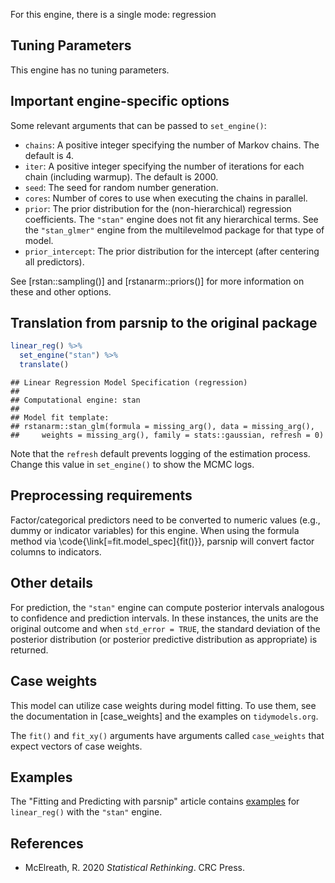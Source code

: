 


For this engine, there is a single mode: regression

## Tuning Parameters

This engine has no tuning parameters.

## Important engine-specific options

Some relevant arguments that can be passed to `set_engine()`: 

 * `chains`: A positive integer specifying the number of Markov chains. The default is 4.
 * `iter`: A positive integer specifying the number of iterations for each chain (including warmup). The default is 2000.
 * `seed`: The seed for random number generation. 
 * `cores`: Number of cores to use when executing the chains in parallel.
 * `prior`: The prior distribution for the (non-hierarchical) regression coefficients. The `"stan"` engine does not fit any hierarchical terms. See the `"stan_glmer"` engine from the multilevelmod package for that type of model. 
 * `prior_intercept`: The prior distribution for the intercept (after centering all predictors). 
 
See [rstan::sampling()] and [rstanarm::priors()] for more information on these and other options.  

## Translation from parsnip to the original package


``` r
linear_reg() %>% 
  set_engine("stan") %>% 
  translate()
```

```
## Linear Regression Model Specification (regression)
## 
## Computational engine: stan 
## 
## Model fit template:
## rstanarm::stan_glm(formula = missing_arg(), data = missing_arg(), 
##     weights = missing_arg(), family = stats::gaussian, refresh = 0)
```

Note that the `refresh` default prevents logging of the estimation process. Change this value in `set_engine()` to show the MCMC logs.

## Preprocessing requirements


Factor/categorical predictors need to be converted to numeric values (e.g., dummy or indicator variables) for this engine. When using the formula method via \\code{\\link[=fit.model_spec]{fit()}}, parsnip will convert factor columns to indicators.

## Other details

For prediction, the `"stan"` engine can compute posterior  intervals analogous to confidence and prediction intervals. In  these instances, the units are the original outcome and when `std_error = TRUE`, the standard deviation of the posterior  distribution (or posterior predictive distribution as  appropriate) is returned.

## Case weights


This model can utilize case weights during model fitting. To use them, see the documentation in [case_weights] and the examples on `tidymodels.org`. 

The `fit()` and `fit_xy()` arguments have arguments called `case_weights` that expect vectors of case weights. 

## Examples 

The "Fitting and Predicting with parsnip" article contains [examples](https://parsnip.tidymodels.org/articles/articles/Examples.html#linear-reg-stan) for `linear_reg()` with the `"stan"` engine.

## References

 - McElreath, R. 2020 _Statistical Rethinking_. CRC Press.
